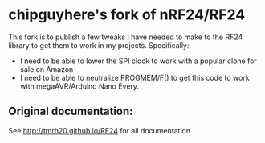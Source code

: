 
# chipguyhere's fork of nRF24/RF24

This fork is to publish a few tweaks I have needed to make to the RF24 library to get them to work in my projects.  Specifically:
* I need to be able to lower the SPI clock to work with a popular clone for sale on Amazon
* I need to be able to neutralize PROGMEM/F() to get this code to work with megaAVR/Arduino Nano Every.

## Original documentation:

See http://tmrh20.github.io/RF24 for all documentation
